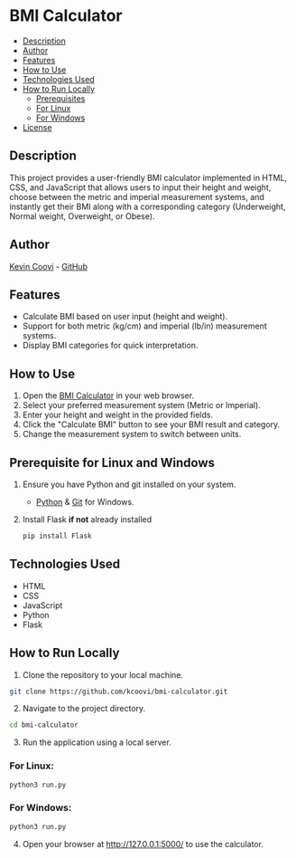 # BMI Calculator

- [Description](#description)
- [Author](#author)
- [Features](#features)
- [How to Use](#how-to-use)
- [Technologies Used](#technologies-used)
- [How to Run Locally](#how-to-run-locally)
  - [Prerequisites](#prerequisites-for-linux-and-windows)
  - [For Linux](#for-linux)
  - [For Windows](#for-windows)
- [License](#license)

## Description

This project provides a user-friendly BMI calculator implemented in HTML, CSS, and JavaScript that allows users to input their height and weight, choose between the metric and imperial measurement systems, and instantly get their BMI along with a corresponding category (Underweight, Normal weight, Overweight, or Obese).

## Author

[Kevin Coovi](https://www.linkedin.com/in/kevin-coovi/) - [GitHub](https://github.com/kcoovi)

## Features

- Calculate BMI based on user input (height and weight).
- Support for both metric (kg/cm) and imperial (lb/in) measurement systems.
- Display BMI categories for quick interpretation.

## How to Use

1. Open the [BMI Calculator](#) in your web browser.
2. Select your preferred measurement system (Metric or Imperial).
3. Enter your height and weight in the provided fields.
4. Click the "Calculate BMI" button to see your BMI result and category.
5. Change the measurement system to switch between units.

## Prerequisite for Linux and Windows

1. Ensure you have Python and git installed on your system.

   - [Python](https://www.python.org/downloads/) & [Git](https://git-scm.com/download/win) for Windows.

2. Install Flask **if not** already installed

   ```bash
   pip install Flask
   ```

## Technologies Used

- HTML
- CSS
- JavaScript
- Python
- Flask

## How to Run Locally

1. Clone the repository to your local machine.

```bash
git clone https://github.com/kcoovi/bmi-calculator.git

```

2. Navigate to the project directory.

```bash
cd bmi-calculator
```

3. Run the application using a local server.

### For Linux:

```bash
python3 run.py

```

### For Windows:

```bash
python3 run.py

```

4. Open your browser at http://127.0.0.1:5000/ to use the calculator.
